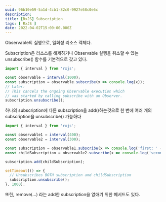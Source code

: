 ```yaml
---
uuid: 96b10e59-5a1d-4cb1-82c0-9927e58c0e6c
description: 
title: [RxJS] Subscription
tags: [ RxJS ]
date: 2022-04-02T15:00:00.000Z
---
```









Observable의 실행으로, 일회성 리소스 객체다.

Subscription은 리소스를 해제하거나 Observable 실행을 취소할 수 있는 unsubscribe() 함수를 기본적으로 갖고 있다.

```jsx
import { interval } from 'rxjs';

const observable = interval(1000);
const subscription = observable.subscribe(x => console.log(x));
// Later:
// This cancels the ongoing Observable execution which
// was started by calling subscribe with an Observer.
subscription.unsubscribe();
```

하나의 subscription에 다른 subscription을 add()하는것으로 한 번에 여러 개의 subscription을 unsubscribe() 가능하다

```jsx
import { interval } from 'rxjs';

const observable1 = interval(400);
const observable2 = interval(300);

const subscription = observable1.subscribe(x => console.log('first: ' + x));
const childSubscription = observable2.subscribe(x => console.log('second: ' + x));

subscription.add(childSubscription);

setTimeout(() => {
  // Unsubscribes BOTH subscription and childSubscription
  subscription.unsubscribe();
}, 1000);
```

또한, remove(...) 라는 add한 subscription을 없애기 위한 메서드도 있다.